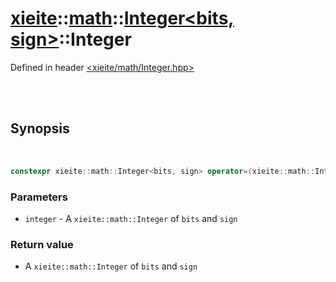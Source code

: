# [xieite](../../../README.md)::[math](../../math.md)::[Integer<bits, sign>](../Integer.md)::Integer
Defined in header [<xieite/math/Integer.hpp>](../../../include/xieite/math/Integer.hpp)

<br/><br/>

## Synopsis

<br/>

```cpp
constexpr xieite::math::Integer<bits, sign> operator=(xieite::math::Integer<bits, sign> integer) noexcept;
```
### Parameters
- `integer` - A `xieite::math::Integer` of `bits` and `sign`
### Return value
- A `xieite::math::Integer` of `bits` and `sign`
